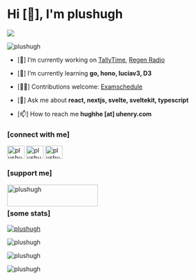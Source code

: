 <h1 align="left">Hi [👋], I'm plushugh</h1>

<p>
  <img src="https://avatars.githubusercontent.com/u/46068081?v=4" />
</p>

<p>
  <img src="https://komarev.com/ghpvc/?username=plushugh&color=blueviolet&style=for-the-badge" alt="plushugh" />
</p>

- [🔭] I’m currently working on [TallyTime](https://github.com/micro-henry/tallytime), [Regen Radio](https://github.com/radioclub/projects)

- [🌱] I’m currently learning **go, hono, luciav3, D3**

- [🧑‍💻] Contributions welcome: [Examschedule](https://github.com/plushugh/examschedule)

- [💬] Ask me about **react, nextjs, svelte, sveltekit, typescript**

- [📫] How to reach me **hughhe [at] uhenry.com**

<h3 align="left">[connect with me]</h3>
<p align="left">
<a href="https://dev.to/plushugh" target="blank"><img align="center" src="https://raw.githubusercontent.com/rahuldkjain/github-profile-readme-generator/master/src/images/icons/Social/devto.svg" alt="plushugh" height="30" width="40" /></a>
<a href="https://twitter.com/plushugh" target="blank"><img align="center" src="https://raw.githubusercontent.com/rahuldkjain/github-profile-readme-generator/master/src/images/icons/Social/twitter.svg" alt="plushugh" height="30" width="40" /></a>
<a href="https://www.leetcode.com/plushugh" target="blank"><img align="center" src="https://raw.githubusercontent.com/rahuldkjain/github-profile-readme-generator/master/src/images/icons/Social/leet-code.svg" alt="plushugh" height="30" width="40" /></a>
</p>

<h3 align="left">[support me]</h3>
<p><a href="https://www.buymeacoffee.com/plushugh"> <img align="left" src="https://cdn.buymeacoffee.com/buttons/v2/default-yellow.png" height="50" width="210" alt="plushugh" /></a></p><br><br>

<h3 align="left">[some stats]</h3>

<p>
  <a href="https://github.com/ryo-ma/github-profile-trophy"><img src="https://github-profile-trophy.vercel.app/?username=plushugh&no-frame=true&theme=tokyonight&title=MultiLanguage,Reviews,Stars,Experience,Commits,Repositories" alt="plushugh" /></a>
</p>


<p>
  <img src="https://github-readme-streak-stats.herokuapp.com/?user=plushugh&theme=tokyonight&hide_border=true" alt="plushugh" />
</p>

<p>
  <img src="https://github-readme-stats.vercel.app/api?username=plushugh&show_icons=true&locale=en&theme=tokyonight&hide_border=true" alt="plushugh" />
</p>

<p>
  <img src="https://github-readme-stats.vercel.app/api/top-langs?username=plushugh&show_icons=true&locale=en&theme=tokyonight&hide_border=true" alt="plushugh" />
</p>
